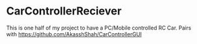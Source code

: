 # CarControllerReciever
This is one half of my project to have a PC/Mobile controlled RC Car. Pairs with https://github.com/AkasshShah/CarControllerGUI
